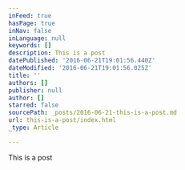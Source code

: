 ```yaml
---
inFeed: true
hasPage: true
inNav: false
inLanguage: null
keywords: []
description: This is a post
datePublished: '2016-06-21T19:01:56.440Z'
dateModified: '2016-06-21T19:01:56.025Z'
title: ''
authors: []
publisher: null
author: []
starred: false
sourcePath: _posts/2016-06-21-this-is-a-post.md
url: this-is-a-post/index.html
_type: Article

---
```

This is a post